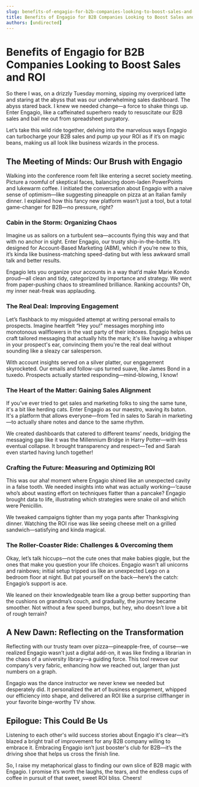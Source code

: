 ```yaml
---
slug: benefits-of-engagio-for-b2b-companies-looking-to-boost-sales-and-roi
title: Benefits of Engagio for B2B Companies Looking to Boost Sales and ROI
authors: [undirected]
---
```



# Benefits of Engagio for B2B Companies Looking to Boost Sales and ROI

So there I was, on a drizzly Tuesday morning, sipping my overpriced latte and staring at the abyss that was our underwhelming sales dashboard. The abyss stared back. I knew we needed change—a force to shake things up. Enter Engagio, like a caffeinated superhero ready to resuscitate our B2B sales and bail me out from spreadsheet purgatory.

Let’s take this wild ride together, delving into the marvelous ways Engagio can turbocharge your B2B sales and pump up your ROI as if it’s on magic beans, making us all look like business wizards in the process.

## The Meeting of Minds: Our Brush with Engagio

Walking into the conference room felt like entering a secret society meeting. Picture a roomful of skeptical faces, balancing doom-laden PowerPoints and lukewarm coffee. I initiated the conversation about Engagio with a naive sense of optimism—like suggesting pineapple on pizza at an Italian family dinner. I explained how this fancy new platform wasn’t just a tool, but a total game-changer for B2B—no pressure, right?

### Cabin in the Storm: Organizing Chaos

Imagine us as sailors on a turbulent sea—accounts flying this way and that with no anchor in sight. Enter Engagio, our trusty ship-in-the-bottle. It’s designed for Account-Based Marketing (ABM), which if you’re new to this, it’s kinda like business-matching speed-dating but with less awkward small talk and better results.

Engagio lets you organize your accounts in a way that’d make Marie Kondo proud—all clean and tidy, categorized by importance and strategy. We went from paper-pushing chaos to streamlined brilliance. Ranking accounts? Oh, my inner neat-freak was applauding.

### The Real Deal: Improving Engagement

Let’s flashback to my misguided attempt at writing personal emails to prospects. Imagine heartfelt “Hey you!” messages morphing into monotonous wallflowers in the vast party of their inboxes. Engagio helps us craft tailored messaging that actually hits the mark; it's like having a whisper in your prospect's ear, convincing them you're the real deal without sounding like a sleazy car salesperson.

With account insights served on a silver platter, our engagement skyrocketed. Our emails and follow-ups turned suave, like James Bond in a tuxedo. Prospects actually started responding—mind-blowing, I know!

### The Heart of the Matter: Gaining Sales Alignment

If you've ever tried to get sales and marketing folks to sing the same tune, it's a bit like herding cats. Enter Engagio as our maestro, waving its baton. It's a platform that allows everyone—from Ted in sales to Sarah in marketing—to actually share notes and dance to the same rhythm.

We created dashboards that catered to different teams’ needs, bridging the messaging gap like it was the Millennium Bridge in Harry Potter—with less eventual collapse. It brought transparency and respect—Ted and Sarah even started having lunch together!

### Crafting the Future: Measuring and Optimizing ROI

This was our aha! moment where Engagio shined like an unexpected cavity in a false tooth. We needed insights into what was actually working—‘cause who’s about wasting effort on techniques flatter than a pancake? Engagio brought data to life, illustrating which strategies were snake oil and which were Penicillin.

We tweaked campaigns tighter than my yoga pants after Thanksgiving dinner. Watching the ROI rise was like seeing cheese melt on a grilled sandwich—satisfying and kinda magical.

### The Roller-Coaster Ride: Challenges & Overcoming them

Okay, let’s talk hiccups—not the cute ones that make babies giggle, but the ones that make you question your life choices. Engagio wasn’t all unicorns and rainbows; initial setup tripped us like an unexpected Lego on a bedroom floor at night. But pat yourself on the back—here’s the catch: Engagio’s support is ace.

We leaned on their knowledgeable team like a group better supporting than the cushions on grandma’s couch, and gradually, the journey became smoother. Not without a few speed bumps, but hey, who doesn’t love a bit of rough terrain?

## A New Dawn: Reflecting on the Transformation

Reflecting with our trusty team over pizza—pineapple-free, of course—we realized Engagio wasn’t just a digital add-on, it was like finding a librarian in the chaos of a university library—a guiding force. This tool rewove our company’s very fabric, enhancing how we reached out, larger than just numbers on a graph.

Engagio was the dance instructor we never knew we needed but desperately did. It personalized the art of business engagement, whipped our efficiency into shape, and delivered an ROI like a surprise cliffhanger in your favorite binge-worthy TV show.

## Epilogue: This Could Be Us

Listening to each other's wild success stories about Engagio it's clear—it’s blazed a bright trail of improvement for any B2B company willing to embrace it. Embracing Engagio isn’t just booster's club for B2B—it’s the driving shoe that helps us cross the finish line.

So, I raise my metaphorical glass to finding our own slice of B2B magic with Engagio. I promise it’s worth the laughs, the tears, and the endless cups of coffee in pursuit of that sweet, sweet ROI bliss. Cheers!